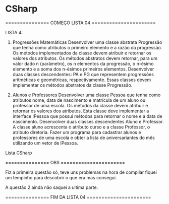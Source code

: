 CSharp
======

=============== COMEÇO LISTA 04 ======================

LISTA 4:

1. Progressões Matemáticas 
Desenvolver uma classe abstrata Progressão que tenha como atributos o primeiro elemento e a razão da 
progressão. Os métodos implementados da classe devem atribuir e retornar os valores dos atributos. Os métodos 
abstratos devem retornar, para um valor dado n (parâmetro), os n elementos da progressão, o n-ésimo elemento e 
a soma dos n-ésimos primeiros elementos. 
Desenvolver duas classes descendentes: PA e PG que representem progressões aritméticas e geométricas, 
respectivamente. Essas classes devem implementar os métodos abstratos da classe Progressão. 


2. Alunos e Professores 
Desenvolver uma classe Pessoa que tenha como atributos nome, data de nascimento e matrícula de um aluno ou 
professor de uma escola. Os métodos da classe devem atribuir e retornar os valores dos atributos. Esta classe 
deve implementar a interface IPessoa que possui métodos para retornar o nome e a data de nascimento. 
Desenvolver duas classes descendentes Aluno e Professor. A classe aluno acrescenta o atributo curso e a classe 
Professor, o atributo diretoria. 
Fazer um programa para cadastrar alunos e professores de uma escola e obter a lista de aniversariantes do mês 
utilizando um vetor de IPessoa. 


Lista CSharp

=============== OBS ======================

Fiz a primeira questão só, teve uns problemas na hora de compilar fiquei um tempinho para descobrir o que era mas consegui.

A questão 2 ainda não saquei a ultima parte.

=============== FIM DA LISTA 04 ======================


